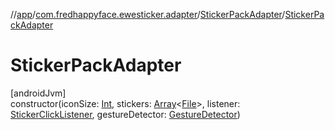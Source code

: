 //[app](../../../index.md)/[com.fredhappyface.ewesticker.adapter](../index.md)/[StickerPackAdapter](index.md)/[StickerPackAdapter](-sticker-pack-adapter.md)

# StickerPackAdapter

[androidJvm]\
constructor(iconSize: [Int](https://kotlinlang.org/api/latest/jvm/stdlib/kotlin/-int/index.html), stickers: [Array](https://kotlinlang.org/api/latest/jvm/stdlib/kotlin/-array/index.html)&lt;[File](https://developer.android.com/reference/kotlin/java/io/File.html)&gt;, listener: [StickerClickListener](../../com.fredhappyface.ewesticker.utilities/-sticker-click-listener/index.md), gestureDetector: [GestureDetector](https://developer.android.com/reference/kotlin/android/view/GestureDetector.html))
